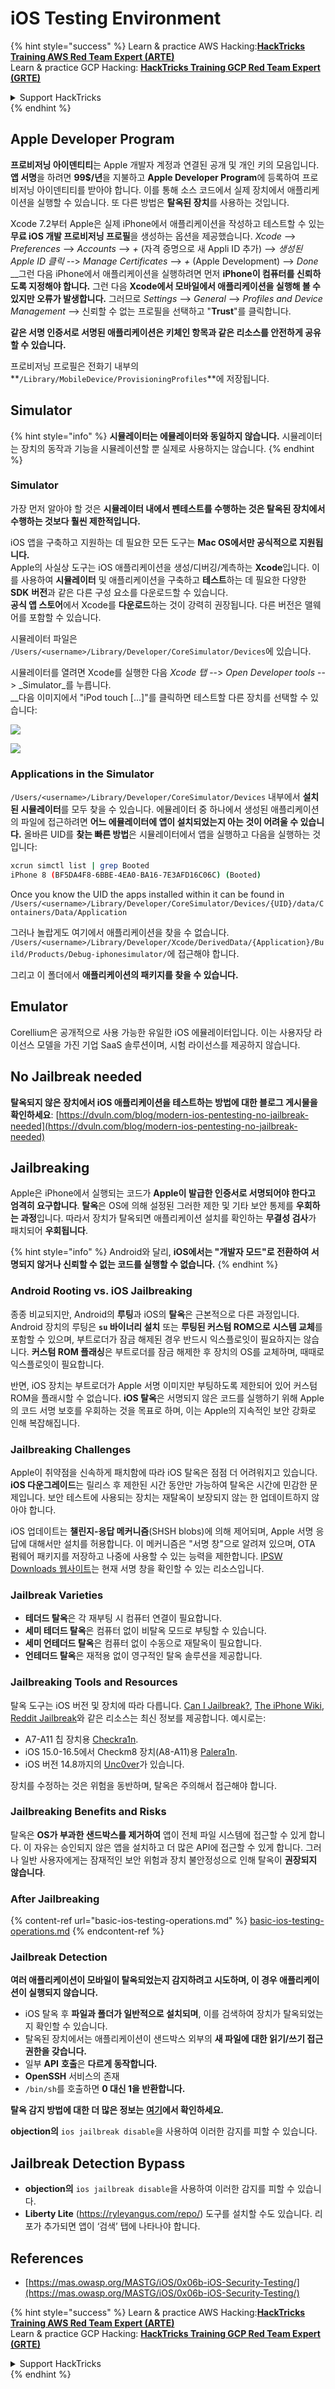 # iOS Testing Environment

{% hint style="success" %}
Learn & practice AWS Hacking:<img src="../../.gitbook/assets/arte.png" alt="" data-size="line">[**HackTricks Training AWS Red Team Expert (ARTE)**](https://training.hacktricks.xyz/courses/arte)<img src="../../.gitbook/assets/arte.png" alt="" data-size="line">\
Learn & practice GCP Hacking: <img src="../../.gitbook/assets/grte.png" alt="" data-size="line">[**HackTricks Training GCP Red Team Expert (GRTE)**<img src="../../.gitbook/assets/grte.png" alt="" data-size="line">](https://training.hacktricks.xyz/courses/grte)

<details>

<summary>Support HackTricks</summary>

* Check the [**subscription plans**](https://github.com/sponsors/carlospolop)!
* **Join the** 💬 [**Discord group**](https://discord.gg/hRep4RUj7f) or the [**telegram group**](https://t.me/peass) or **follow** us on **Twitter** 🐦 [**@hacktricks\_live**](https://twitter.com/hacktricks\_live)**.**
* **Share hacking tricks by submitting PRs to the** [**HackTricks**](https://github.com/carlospolop/hacktricks) and [**HackTricks Cloud**](https://github.com/carlospolop/hacktricks-cloud) github repos.

</details>
{% endhint %}

## Apple Developer Program

**프로비저닝 아이덴티티**는 Apple 개발자 계정과 연결된 공개 및 개인 키의 모음입니다. **앱 서명**을 하려면 **99$/년**을 지불하고 **Apple Developer Program**에 등록하여 프로비저닝 아이덴티티를 받아야 합니다. 이를 통해 소스 코드에서 실제 장치에서 애플리케이션을 실행할 수 있습니다. 또 다른 방법은 **탈옥된 장치**를 사용하는 것입니다.

Xcode 7.2부터 Apple은 실제 iPhone에서 애플리케이션을 작성하고 테스트할 수 있는 **무료 iOS 개발 프로비저닝 프로필**을 생성하는 옵션을 제공했습니다. _Xcode_ --> _Preferences_ --> _Accounts_ --> _+_ (자격 증명으로 새 Appli ID 추가) --> _생성된 Apple ID 클릭_ --> _Manage Certificates_ --> _+_ (Apple Development) --> _Done_\
\_\_그런 다음 iPhone에서 애플리케이션을 실행하려면 먼저 **iPhone이 컴퓨터를 신뢰하도록 지정해야 합니다.** 그런 다음 **Xcode에서 모바일에서 애플리케이션을 실행해 볼 수 있지만 오류가 발생합니다.** 그러므로 _Settings_ --> _General_ --> _Profiles and Device Management_ --> 신뢰할 수 없는 프로필을 선택하고 "**Trust**"를 클릭합니다.

**같은 서명 인증서로 서명된 애플리케이션은 키체인 항목과 같은 리소스를 안전하게 공유할 수 있습니다.**

프로비저닝 프로필은 전화기 내부의 **`/Library/MobileDevice/ProvisioningProfiles`**에 저장됩니다.

## **Simulator**

{% hint style="info" %}
**시뮬레이터는 에뮬레이터와 동일하지 않습니다.** 시뮬레이터는 장치의 동작과 기능을 시뮬레이션할 뿐 실제로 사용하지는 않습니다.
{% endhint %}

### **Simulator**

가장 먼저 알아야 할 것은 **시뮬레이터 내에서 펜테스트를 수행하는 것은 탈옥된 장치에서 수행하는 것보다 훨씬 제한적입니다.**

iOS 앱을 구축하고 지원하는 데 필요한 모든 도구는 **Mac OS에서만 공식적으로 지원됩니다.**\
Apple의 사실상 도구는 iOS 애플리케이션을 생성/디버깅/계측하는 **Xcode**입니다. 이를 사용하여 **시뮬레이터** 및 애플리케이션을 구축하고 **테스트**하는 데 필요한 다양한 **SDK** **버전**과 같은 다른 구성 요소를 다운로드할 수 있습니다.\
**공식 앱 스토어**에서 Xcode를 **다운로드**하는 것이 강력히 권장됩니다. 다른 버전은 맬웨어를 포함할 수 있습니다.

시뮬레이터 파일은 `/Users/<username>/Library/Developer/CoreSimulator/Devices`에 있습니다.

시뮬레이터를 열려면 Xcode를 실행한 다음 _Xcode 탭_ --> _Open Developer tools_ --> _Simulator_를 누릅니다.\
\_\_다음 이미지에서 "iPod touch \[...\]"를 클릭하면 테스트할 다른 장치를 선택할 수 있습니다:

![](<../../.gitbook/assets/image (270).png>)

![](<../../.gitbook/assets/image (520).png>)

### Applications in the Simulator

`/Users/<username>/Library/Developer/CoreSimulator/Devices` 내부에서 **설치된 시뮬레이터**를 모두 찾을 수 있습니다. 에뮬레이터 중 하나에서 생성된 애플리케이션의 파일에 접근하려면 **어느 에뮬레이터에 앱이 설치되었는지 아는 것이 어려울 수 있습니다.** 올바른 UID를 **찾는 빠른 방법**은 시뮬레이터에서 앱을 실행하고 다음을 실행하는 것입니다:
```bash
xcrun simctl list | grep Booted
iPhone 8 (BF5DA4F8-6BBE-4EA0-BA16-7E3AFD16C06C) (Booted)
```
Once you know the UID the apps installed within it can be found in `/Users/<username>/Library/Developer/CoreSimulator/Devices/{UID}/data/Containers/Data/Application`

그러나 놀랍게도 여기에서 애플리케이션을 찾을 수 없습니다. `/Users/<username>/Library/Developer/Xcode/DerivedData/{Application}/Build/Products/Debug-iphonesimulator/`에 접근해야 합니다.

그리고 이 폴더에서 **애플리케이션의 패키지를 찾을 수 있습니다.**

## Emulator

Corellium은 공개적으로 사용 가능한 유일한 iOS 에뮬레이터입니다. 이는 사용자당 라이선스 모델을 가진 기업 SaaS 솔루션이며, 시험 라이선스를 제공하지 않습니다.

## No Jailbreak needed

**탈옥되지 않은 장치에서 iOS 애플리케이션을 테스트하는 방법에 대한 블로그 게시물을 확인하세요**: [https://dvuln.com/blog/modern-ios-pentesting-no-jailbreak-needed](https://dvuln.com/blog/modern-ios-pentesting-no-jailbreak-needed)

## Jailbreaking

Apple은 iPhone에서 실행되는 코드가 **Apple이 발급한 인증서로 서명되어야 한다고 엄격히 요구합니다**. **탈옥**은 OS에 의해 설정된 그러한 제한 및 기타 보안 통제를 **우회하는 과정**입니다. 따라서 장치가 탈옥되면 애플리케이션 설치를 확인하는 **무결성 검사**가 패치되어 **우회됩니다**.

{% hint style="info" %}
Android와 달리, **iOS에서는 "개발자 모드"로 전환하여 서명되지 않거나 신뢰할 수 없는 코드를 실행할 수 없습니다.**
{% endhint %}

### Android Rooting vs. iOS Jailbreaking

종종 비교되지만, Android의 **루팅**과 iOS의 **탈옥**은 근본적으로 다른 과정입니다. Android 장치의 루팅은 **`su` 바이너리 설치** 또는 **루팅된 커스텀 ROM으로 시스템 교체**를 포함할 수 있으며, 부트로더가 잠금 해제된 경우 반드시 익스플로잇이 필요하지는 않습니다. **커스텀 ROM 플래싱**은 부트로더를 잠금 해제한 후 장치의 OS를 교체하며, 때때로 익스플로잇이 필요합니다.

반면, iOS 장치는 부트로더가 Apple 서명 이미지만 부팅하도록 제한되어 있어 커스텀 ROM을 플래시할 수 없습니다. **iOS 탈옥**은 서명되지 않은 코드를 실행하기 위해 Apple의 코드 서명 보호를 우회하는 것을 목표로 하며, 이는 Apple의 지속적인 보안 강화로 인해 복잡해집니다.

### Jailbreaking Challenges

Apple이 취약점을 신속하게 패치함에 따라 iOS 탈옥은 점점 더 어려워지고 있습니다. **iOS 다운그레이드**는 릴리스 후 제한된 시간 동안만 가능하여 탈옥은 시간에 민감한 문제입니다. 보안 테스트에 사용되는 장치는 재탈옥이 보장되지 않는 한 업데이트하지 않아야 합니다.

iOS 업데이트는 **챌린지-응답 메커니즘**(SHSH blobs)에 의해 제어되며, Apple 서명 응답에 대해서만 설치를 허용합니다. 이 메커니즘은 "서명 창"으로 알려져 있으며, OTA 펌웨어 패키지를 저장하고 나중에 사용할 수 있는 능력을 제한합니다. [IPSW Downloads 웹사이트](https://ipsw.me)는 현재 서명 창을 확인할 수 있는 리소스입니다.

### Jailbreak Varieties

* **테더드 탈옥**은 각 재부팅 시 컴퓨터 연결이 필요합니다.
* **세미 테더드 탈옥**은 컴퓨터 없이 비탈옥 모드로 부팅할 수 있습니다.
* **세미 언테더드 탈옥**은 컴퓨터 없이 수동으로 재탈옥이 필요합니다.
* **언테더드 탈옥**은 재적용 없이 영구적인 탈옥 솔루션을 제공합니다.

### Jailbreaking Tools and Resources

탈옥 도구는 iOS 버전 및 장치에 따라 다릅니다. [Can I Jailbreak?](https://canijailbreak.com), [The iPhone Wiki](https://www.theiphonewiki.com), [Reddit Jailbreak](https://www.reddit.com/r/jailbreak/)와 같은 리소스는 최신 정보를 제공합니다. 예시로는:

* A7-A11 칩 장치용 [Checkra1n](https://checkra.in/).
* iOS 15.0-16.5에서 Checkm8 장치(A8-A11)용 [Palera1n](https://palera.in/).
* iOS 버전 14.8까지의 [Unc0ver](https://unc0ver.dev/)가 있습니다.

장치를 수정하는 것은 위험을 동반하며, 탈옥은 주의해서 접근해야 합니다.

### Jailbreaking Benefits and Risks

탈옥은 **OS가 부과한 샌드박스를 제거하여** 앱이 전체 파일 시스템에 접근할 수 있게 합니다. 이 자유는 승인되지 않은 앱을 설치하고 더 많은 API에 접근할 수 있게 합니다. 그러나 일반 사용자에게는 잠재적인 보안 위험과 장치 불안정성으로 인해 탈옥이 **권장되지 않습니다**.

### **After Jailbreaking**

{% content-ref url="basic-ios-testing-operations.md" %}
[basic-ios-testing-operations.md](basic-ios-testing-operations.md)
{% endcontent-ref %}

### **Jailbreak Detection**

**여러 애플리케이션이 모바일이 탈옥되었는지 감지하려고 시도하며, 이 경우 애플리케이션이 실행되지 않습니다.**

* iOS 탈옥 후 **파일과 폴더가 일반적으로 설치되며**, 이를 검색하여 장치가 탈옥되었는지 확인할 수 있습니다.
* 탈옥된 장치에서는 애플리케이션이 샌드박스 외부의 **새 파일에 대한 읽기/쓰기 접근 권한을 갖습니다.**
* 일부 **API** **호출**은 **다르게 동작합니다.**
* **OpenSSH** 서비스의 존재
* `/bin/sh`를 호출하면 **0 대신 1을 반환합니다.**

**탈옥 감지 방법에 대한 더 많은 정보는** [**여기**](https://www.trustwave.com/en-us/resources/blogs/spiderlabs-blog/jailbreak-detection-methods/)**에서 확인하세요.**

**objection의** `ios jailbreak disable`을 사용하여 이러한 감지를 피할 수 있습니다.

## **Jailbreak Detection Bypass**

* **objection의** `ios jailbreak disable`을 사용하여 이러한 감지를 피할 수 있습니다.
* **Liberty Lite** (https://ryleyangus.com/repo/) 도구를 설치할 수도 있습니다. 리포가 추가되면 앱이 ‘검색’ 탭에 나타나야 합니다.

## References

* [https://mas.owasp.org/MASTG/iOS/0x06b-iOS-Security-Testing/](https://mas.owasp.org/MASTG/iOS/0x06b-iOS-Security-Testing/)

{% hint style="success" %}
Learn & practice AWS Hacking:<img src="../../.gitbook/assets/arte.png" alt="" data-size="line">[**HackTricks Training AWS Red Team Expert (ARTE)**](https://training.hacktricks.xyz/courses/arte)<img src="../../.gitbook/assets/arte.png" alt="" data-size="line">\
Learn & practice GCP Hacking: <img src="../../.gitbook/assets/grte.png" alt="" data-size="line">[**HackTricks Training GCP Red Team Expert (GRTE)**<img src="../../.gitbook/assets/grte.png" alt="" data-size="line">](https://training.hacktricks.xyz/courses/grte)

<details>

<summary>Support HackTricks</summary>

* Check the [**subscription plans**](https://github.com/sponsors/carlospolop)!
* **Join the** 💬 [**Discord group**](https://discord.gg/hRep4RUj7f) or the [**telegram group**](https://t.me/peass) or **follow** us on **Twitter** 🐦 [**@hacktricks\_live**](https://twitter.com/hacktricks\_live)**.**
* **Share hacking tricks by submitting PRs to the** [**HackTricks**](https://github.com/carlospolop/hacktricks) and [**HackTricks Cloud**](https://github.com/carlospolop/hacktricks-cloud) github repos.

</details>
{% endhint %}
